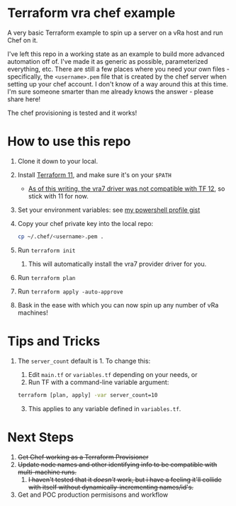 # Terraform vra chef example
A very basic Terraform example to spin up a server on a vRa host and run Chef on it.

I've left this repo in a working state as an example to build more advanced automation off of.
I've made it as generic as possible, parameterized everything, etc. There are still a few places where you need your own files - specifically, the `<username>.pem` file that is created by the chef server when setting up your chef account. I don't know of a way around this at this time. I'm sure someone smarter than me already knows the answer - please share here!

The chef provisioning is tested and it works!

# How to use this repo
1. Clone it down to your local.
2. Install [Terraform 11](https://releases.hashicorp.com/terraform/0.11.14/), and make sure it's on your `$PATH`
    * [As of this writing, the vra7 driver was not compatible with TF 12](https://github.com/vmware/terraform-provider-vra7/issues/161), so stick with 11 for now.
3. Set your environment variables: see [my powershell profile gist](https://gist.github.com/mcascone/7a12e98f9707991785fe4cc5bbe59eb2)
3. Copy your chef private key into the local repo:
    
    ```bash
    cp ~/.chef/<username>.pem .
    ```

3. Run `terraform init`
   1. This will automatically install the vra7 provider driver for you.
4. Run `terraform plan`
5. Run `terraform apply -auto-approve`
6. Bask in the ease with which you can now spin up any number of vRa machines!

# Tips and Tricks
1. The `server_count` default is 1. To change this:
    1. Edit `main.tf` or `variables.tf` depending on your needs, or
    2. Run TF with a command-line variable argument:

    ```bash
    terraform [plan, apply] -var server_count=10
    ```
    
    3. This applies to any variable defined in `variables.tf`.

# Next Steps
1. ~~Get Chef working as a Terraform Provisioner~~
2. ~~Update node names and other identifying info to be compatible with multi-machine runs.~~
    1. ~~I haven't tested that it *doesn't* work, but i have a feeling it'll collide with itself without dynamically-incrementing names/id's.~~
2. Get and POC production permisisons and workflow
